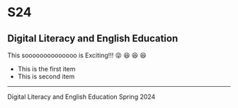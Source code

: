 # S24
## Digital Literacy and English Education

This soooooooooooooo is Exciting!!! :stuck_out_tongue_closed_eyes: :satisfied: :satisfied: :satisfied:

+ This is the first item
+ This is second item
---

Digital Literacy and English Education Spring 2024
